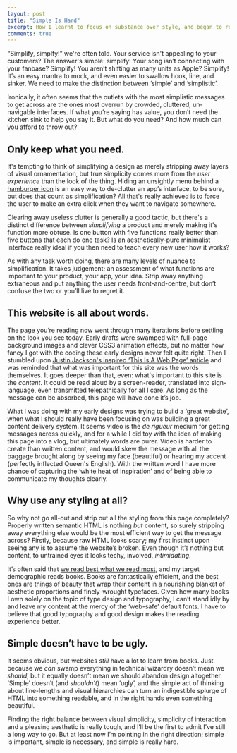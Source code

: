 ```yaml
---
layout: post
title: "Simple Is Hard"
excerpt: How I learnt to focus on substance over style, and began to rethink my relationship with ‘good design’.
comments: true
---
```


“Simplify, simplfy!” we're often told. Your service isn't appealing to your customers? The answer's simple: simplify! Your song isn’t connecting with your fanbase? Simplify! You aren’t shifting as many units as Apple? Simplify! It’s an easy mantra to mock, and even easier to swallow hook, line, and sinker. We need to make the distinction between ‘simple’ and ‘simplistic’.

Ironically, it often seems that the outlets with the most simplistic messages to get across are the ones most overrun by crowded, cluttered, un-navigable interfaces. If what you’re saying has value, you don’t need the kitchen sink to help you say it. But what do you need? And how much can you afford to throw out?

## Only keep what you need.

It's tempting to think of simplifying a design as merely stripping away layers of visual ornamentation, but true simplicity comes more from the *user experience* than the look of the thing. Hiding an unsightly menu behind a [hamburger icon](http://mobile.smashingmagazine.com/2012/10/08/the-semantic-responsive-design-navicon/) is an easy way to de-clutter an app’s interface, to be sure, but does that count as simplification? All that's really achieved is to force the user to make an extra click when they want to navigate somewhere.

Clearing away useless clutter is generally a good tactic, but there's a distinct difference between *simplifying* a product and merely making it's function more obtuse. Is one button with five functions really better than five buttons that each do one task? Is an aesthetically-pure minimalist interface really ideal if you then need to teach every new user how it works?

As with any task worth doing, there are many levels of nuance to simplification. It takes judgement; an assessment of what functions are important to your product, your app, your idea. Strip away anything extraneous and put anything the user needs front-and-centre, but don’t confuse the two or you’ll live to regret it.

## This website is all about words.

The page you’re reading now went through many iterations before settling on the look you see today. Early drafts were swamped with full-page background images and clever CSS3 animation effects, but no matter how fancy I got with the coding these early designs never felt quite right. Then I stumbled upon [Justin Jackson's inspired ‘This Is A Web Page’ anticle](http://justinjackson.ca/words.html) and was reminded that what was important for this site was the words themselves. It goes deeper than that, even: what's important to this site is the *content*. It could be read aloud by a screen-reader, translated into sign-language, even transmitted telepathically for all I care. As long as the message can be absorbed, this page will have done it’s job.

What I was doing with my early designs was trying to build a ‘great website’, when what I should really have been focusing on was building a great content delivery system. It seems video is the *de rigueur* medium for getting messages across quickly, and for a while I did toy with the idea of making this page into a vlog, but ultimately words are purer. Video is harder to create than written content, and would skew the message with all the baggage brought along by seeing my face (beautiful) or hearing my accent (perfectly inflected Queen's English). With the written word I have more chance of capturing the ‘white heat of inspiration’ and of being able to communicate my thoughts clearly.

## Why use any styling at all?

So why not go all-out and strip out all the styling from this page completely? Properly written semantic HTML is nothing *but* content, so surely stripping away everything else would be the most efficient way to get the message across? Firstly, because raw HTML looks scary; my first instinct upon seeing any is to assume the website’s broken. Even though it’s nothing but content, to untrained eyes it looks techy, involved, *intimidating*.

It’s often said that [we read best what we read most](http://alistapart.com/article/on-web-typography#section3), and my target demographic reads books. Books are fantastically efficient, and the best ones are things of beauty that wrap their content in a nourishing blanket of aesthetic proportions and finely-wrought typefaces. Given how many books I own solely on the topic of type design and typography, I can’t stand idly by and leave my content at the mercy of the ‘web-safe’ default fonts. I have to believe that good typography and good design makes the reading experience better.

## Simple doesn’t have to be ugly.

It seems obvious, but websites *still* have a lot to learn from books. Just because we *can* swamp everything in technical wizardry doesn’t mean we *should*, but it equally doesn’t mean we should abandon design altogether. ‘Simple’ doesn’t (and *shouldn’t*) mean ‘ugly’, and the simple act of thinking about line-lengths and visual hierarchies can turn an indigestible splurge of HTML into something readable, and in the right hands even something beautiful.

Finding the right balance between visual simplicity, simplicity of interaction and a pleasing aesthetic is really tough, and I’ll be the first to admit I’ve still a long way to go. But at least now I’m pointing in the right direction; simple is important, simple is necessary, and simple is really hard.